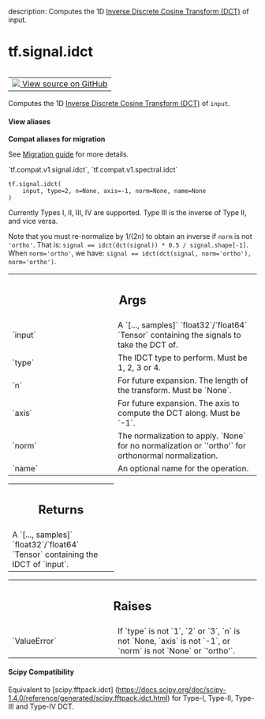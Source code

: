 description: Computes the 1D [Inverse Discrete Cosine Transform (DCT)][idct] of input.

<div itemscope itemtype="http://developers.google.com/ReferenceObject">
<meta itemprop="name" content="tf.signal.idct" />
<meta itemprop="path" content="Stable" />
</div>

# tf.signal.idct

<!-- Insert buttons and diff -->

<table class="tfo-notebook-buttons tfo-api nocontent" align="left">
<td>
  <a target="_blank" href="https://github.com/tensorflow/tensorflow/blob/r2.3/tensorflow/python/ops/signal/dct_ops.py#L185-L228">
    <img src="https://www.tensorflow.org/images/GitHub-Mark-32px.png" />
    View source on GitHub
  </a>
</td>
</table>



Computes the 1D [Inverse Discrete Cosine Transform (DCT)][idct] of `input`.

<section class="expandable">
  <h4 class="showalways">View aliases</h4>
  <p>
<b>Compat aliases for migration</b>
<p>See
<a href="https://www.tensorflow.org/guide/migrate">Migration guide</a> for
more details.</p>
<p>`tf.compat.v1.signal.idct`, `tf.compat.v1.spectral.idct`</p>
</p>
</section>

<pre class="devsite-click-to-copy prettyprint lang-py tfo-signature-link">
<code>tf.signal.idct(
    input, type=2, n=None, axis=-1, norm=None, name=None
)
</code></pre>



<!-- Placeholder for "Used in" -->

Currently Types I, II, III, IV are supported. Type III is the inverse of
Type II, and vice versa.

Note that you must re-normalize by 1/(2n) to obtain an inverse if `norm` is
not `'ortho'`. That is:
`signal == idct(dct(signal)) * 0.5 / signal.shape[-1]`.
When `norm='ortho'`, we have:
`signal == idct(dct(signal, norm='ortho'), norm='ortho')`.



<!-- Tabular view -->
 <table class="responsive fixed orange">
<colgroup><col width="214px"><col></colgroup>
<tr><th colspan="2"><h2 class="add-link">Args</h2></th></tr>

<tr>
<td>
`input`
</td>
<td>
A `[..., samples]` `float32`/`float64` `Tensor` containing the
signals to take the DCT of.
</td>
</tr><tr>
<td>
`type`
</td>
<td>
The IDCT type to perform. Must be 1, 2, 3 or 4.
</td>
</tr><tr>
<td>
`n`
</td>
<td>
For future expansion. The length of the transform. Must be `None`.
</td>
</tr><tr>
<td>
`axis`
</td>
<td>
For future expansion. The axis to compute the DCT along. Must be `-1`.
</td>
</tr><tr>
<td>
`norm`
</td>
<td>
The normalization to apply. `None` for no normalization or `'ortho'`
for orthonormal normalization.
</td>
</tr><tr>
<td>
`name`
</td>
<td>
An optional name for the operation.
</td>
</tr>
</table>



<!-- Tabular view -->
 <table class="responsive fixed orange">
<colgroup><col width="214px"><col></colgroup>
<tr><th colspan="2"><h2 class="add-link">Returns</h2></th></tr>
<tr class="alt">
<td colspan="2">
A `[..., samples]` `float32`/`float64` `Tensor` containing the IDCT of
`input`.
</td>
</tr>

</table>



<!-- Tabular view -->
 <table class="responsive fixed orange">
<colgroup><col width="214px"><col></colgroup>
<tr><th colspan="2"><h2 class="add-link">Raises</h2></th></tr>

<tr>
<td>
`ValueError`
</td>
<td>
If `type` is not `1`, `2` or `3`, `n` is not `None, `axis` is
not `-1`, or `norm` is not `None` or `'ortho'`.
</td>
</tr>
</table>


[idct]:
https://en.wikipedia.org/wiki/Discrete_cosine_transform#Inverse_transforms

#### Scipy Compatibility
Equivalent to [scipy.fftpack.idct]
 (https://docs.scipy.org/doc/scipy-1.4.0/reference/generated/scipy.fftpack.idct.html)
 for Type-I, Type-II, Type-III and Type-IV DCT.

